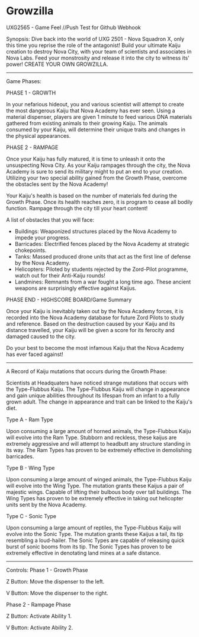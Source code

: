 # Growzilla
UXG2565 - Game Feel
//Push Test for Github Webhook

Synopsis:
Dive back into the world of UXG 2501 - Nova Squadron X, only this time you reprise the role of the antagonist!
Build your ultimate Kaiju creation to destroy Nova City, with your team of scientists and associates in Nova Labs. Feed your monstrosity and release it into the city to witness its' power!
CREATE YOUR OWN GROWZILLA.

------------------------------------

Game Phases:

PHASE 1 - GROWTH

In your nefarious hideout, you and various scientist will attempt to create the most dangerous Kaiju that Nova Academy has ever seen.
Using a material dispenser, players are given 1 minute to feed various DNA materials gathered from existing animals to their growing Kaiju. The animals consumed by your Kaiju, will determine their unique traits and changes in the physical appearances.

PHASE 2 - RAMPAGE

Once your Kaiju has fully matured, it is time to unleash it onto the unsuspecting Nova City. As your Kaiju rampages through the city, the Nova Academy is sure to send its military might to put an end to your creation. Utilizing your two special ability gained from the Growth Phase, overcome the obstacles sent by the Nova Academy! 

Your Kaiju's health is based on the number of materials fed during the Growth Phase. Once its health reaches zero, it is program to cease all bodily function. Rampage through the city till your heart content!

A list of obstacles that you will face:
 - Buildings: Weaponized structures placed by the Nova Academy to impede your progress. 
 - Barricades: Electrified fences placed by the Nova Academy at strategic chokepoints.
 - Tanks: Massed produced drone units that act as the first line of defense by the Nova Academy.
 - Helicopters: Piloted by students rejected by the Zord-Pilot programme, watch out for their Anti-Kaiju rounds!
 - Landmines: Remnants from a war fought a long time ago. These ancient weapons are surprisingly effective against Kaijus.

PHASE END - HIGHSCORE BOARD/Game Summary

Once your Kaiju is inevitably taken out by the Nova Academy forces, it is recorded into the Nova Academy database for future Zord Pilots to study and reference. Based on the destruction caused by your Kaiju and its distance travelled, your Kaiju will be given a score for its ferocity and damaged caused to the city. 

Do your best to become the most infamous Kaiju that the Nova Academy has ever faced against!

------------------------------------

A Record of Kaiju mutations that occurs during the Growth Phase:

Scientists at Headquaters have noticed strange mutations that occurs with the Type-Flubbus Kaiju. The Type-Flubbus Kaiju will change in appearance and gain unique abilities throughout its lifespan from an infant to a fully grown adult. The change in appearance and trait can be linked to the Kaiju's diet.

Type A - Ram Type

Upon consuming a large amount of horned animals, the Type-Flubbus Kaiju will evolve into the Ram Type. Stubborn and reckless, these kaijus are extremely aggressive and will attempt to headbutt any structure standing in its way. The Ram Types has proven to be extremely effective in demolishing barricades.

Type B - Wing Type

Upon consuming a large amount of winged animals, the Type-Flubbus Kaiju will evolve into the Wing Type. The mutation grants these Kaijus a pair of majestic wings. Capable of lifting their bulbous body over tall buildings. The Wing Types has proven to be extremely effective in taking out helicopter units sent by the Nova Academy. 

Type C - Sonic Type

Upon consuming a large amount of reptiles, the Type-Flubbus Kaiju will evolve into the Sonic Type. The mutation grants these Kaijus a tail, its tip resembling a loud-hailer. The Sonic Types are capable of releasing quick burst of sonic booms from its tip. The Sonic Types has proven to be extremely effective in denotating land mines at a safe distance. 

------------------------------------

Controls:
Phase 1 - Growth Phase

Z Button: Move the dispenser to the left.

V Button: Move the dispenser to the right.

Phase 2 - Rampage Phase

Z Button: Activate Ability 1.

V Button: Activate Ability 2.
